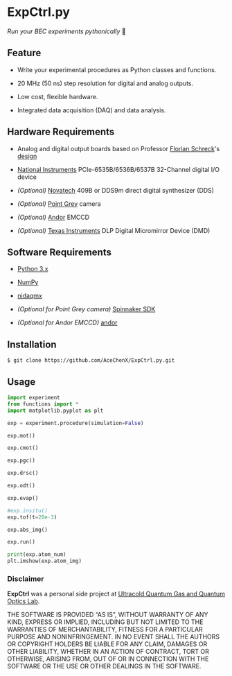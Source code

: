 # ExpCtrl.py

*Run your BEC experiments pythonically* 🐍


## Feature

* Write your experimental procedures as Python classes and functions.

* 20 MHz (50 ns) step resolution for digital and analog outputs.

* Low cost, flexible hardware.

* Integrated data acquisition (DAQ) and data analysis.

## Hardware Requirements

* Analog and digital output boards based on Professor [Florian Schreck](https://www.uva.nl/en/profile/s/c/f.e.schreck/f.e.schreck.html)'s [design](http://www.strontiumbec.com/)

* [National Instruments](https://www.ni.com/) PCIe-6535B/6536B/6537B 32-Channel digital I/O device

* *(Optional)* [Novatech](http://www.novatechsales.com/) 409B or DDS9m direct digital synthesizer (DDS)

* *(Optional)* [Point Grey](https://www.ptgrey.com/) camera

* *(Optional)* [Andor](http://www.andor.com/) EMCCD

* *(Optional)* [Texas Instruments](https://www.ti.com/) DLP Digital Micromirror Device (DMD)

## Software Requirements

* [Python 3.x](https://www.python.org/)

* [NumPy](https://www.numpy.org/)

* [nidaqmx](https://github.com/ni/nidaqmx-python)

* *(Optional for Point Grey camera)* [Spinnaker SDK](https://www.ptgrey.com/spinnaker-sdk)

* *(Optional for Andor EMCCD)* [andor](https://pypi.org/project/andor/)

## Installation

`$ git clone https://github.com/AceChenX/ExpCtrl.py.git`

## Usage

```python
import experiment
from functions import *
import matplotlib.pyplot as plt

exp = experiment.procedure(simulation=False)

exp.mot()

exp.cmot()

exp.pgc()

exp.drsc()

exp.odt()

exp.evap()

#exp.insitu()
exp.tof(t=20e-3)

exp.abs_img()

exp.run()

print(exp.atom_num)
plt.imshow(exp.atom_img)

```

### Disclaimer

**ExpCtrl** was a personal side project at [Ultracold Quantum Gas and Quantum Optics Lab](https://ultracold.physics.purdue.edu/).

THE SOFTWARE IS PROVIDED “AS IS”, WITHOUT WARRANTY OF ANY KIND, EXPRESS OR IMPLIED, INCLUDING BUT NOT LIMITED TO THE WARRANTIES OF MERCHANTABILITY, FITNESS FOR A PARTICULAR PURPOSE AND NONINFRINGEMENT. IN NO EVENT SHALL THE AUTHORS OR COPYRIGHT HOLDERS BE LIABLE FOR ANY CLAIM, DAMAGES OR OTHER LIABILITY, WHETHER IN AN ACTION OF CONTRACT, TORT OR OTHERWISE, ARISING FROM, OUT OF OR IN CONNECTION WITH THE SOFTWARE OR THE USE OR OTHER DEALINGS IN THE SOFTWARE.
